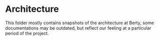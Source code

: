 # Architecture

This folder mostly contains snapshots of the architecture at Berty, some documentations may be outdated, but reflect our feeling at a particular period of the project.
